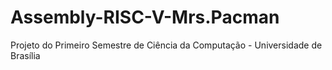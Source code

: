 # Assembly-RISC-V-Mrs.Pacman


Projeto do Primeiro Semestre de Ciência da Computação - Universidade de Brasília

